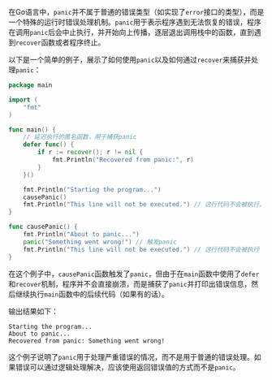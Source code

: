 在Go语言中，`panic`并不属于普通的错误类型（如实现了`error`接口的类型），而是一个特殊的运行时错误处理机制。`panic`用于表示程序遇到无法恢复的错误，程序在调用`panic`后会中止执行，并开始向上传播，逐层退出调用栈中的函数，直到遇到`recover`函数或者程序终止。

以下是一个简单的例子，展示了如何使用`panic`以及如何通过`recover`来捕获并处理`panic`：

```go
package main

import (
    "fmt"
)

func main() {
    // 延迟执行的匿名函数，用于捕获panic
    defer func() {
        if r := recover(); r != nil {
            fmt.Println("Recovered from panic:", r)
        }
    }()

    fmt.Println("Starting the program...")
    causePanic()
    fmt.Println("This line will not be executed.") // 这行代码不会被执行，因为程序在调用panic后会中止执行
}

func causePanic() {
    fmt.Println("About to panic...")
    panic("Something went wrong!") // 触发panic
    fmt.Println("This line will not be executed.") // 这行代码不会被执行
}
```

在这个例子中，`causePanic`函数触发了`panic`，但由于在`main`函数中使用了`defer`和`recover`机制，程序并不会直接崩溃，而是捕获了`panic`并打印出错误信息，然后继续执行`main`函数中的后续代码（如果有的话）。

输出结果如下：

```
Starting the program...
About to panic...
Recovered from panic: Something went wrong!
```

这个例子说明了`panic`用于处理严重错误的情况，而不是用于普通的错误处理。如果错误可以通过逻辑处理解决，应该使用返回错误值的方式而不是`panic`。